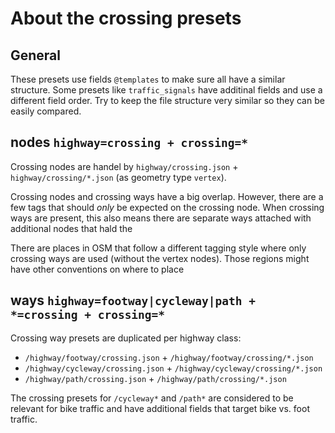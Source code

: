 # About the crossing presets

## General

These presets use fields `@templates` to make sure all have a similar structure.
Some presets like `traffic_signals` have additinal fields and use a different field order.
Try to keep the file structure very similar so they can be easily compared.

## nodes `highway=crossing + crossing=*`

Crossing nodes are handel by `highway/crossing.json` + `highway/crossing/*.json` (as geometry type `vertex`).

Crossing nodes and crossing ways have a big overlap.
However, there are a few tags that should _only_ be expected on the crossing node. When crossing ways are present, this also means there are separate ways attached with additional nodes that hald the

There are places in OSM that follow a different tagging style where only crossing ways are used (without the vertex nodes). Those regions might have other conventions on where to place

## ways `highway=footway|cycleway|path + *=crossing + crossing=*`

Crossing way presets are duplicated per highway class:
- `/highway/footway/crossing.json`  + `/highway/footway/crossing/*.json`
- `/highway/cycleway/crossing.json` + `/highway/cycleway/crossing/*.json`
- `/highway/path/crossing.json`     + `/highway/path/crossing/*.json`

The crossing presets for `/cycleway*` and `/path*` are considered to be relevant for bike traffic and have additional fields that target bike vs. foot traffic.
